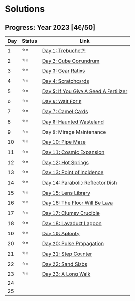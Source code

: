 # Solutions

## Progress: Year 2023 [46/50]

| Day | Status | Link                                           |
| --- | ------ | ---------------------------------------------- |
| 1   | ⭐⭐   | [Day 1: Trebuchet?!](day1)                     |
| 2   | ⭐⭐   | [Day 2: Cube Conundrum](day2)                  |
| 3   | ⭐⭐   | [Day 3: Gear Ratios](day3)                     |
| 4   | ⭐⭐   | [Day 4: Scratchcards](day4)                    |
| 5   | ⭐⭐   | [Day 5: If You Give A Seed A Fertilizer](day5) |
| 6   | ⭐⭐   | [Day 6: Wait For It](day6)                     |
| 7   | ⭐⭐   | [Day 7: Camel Cards](day7)                     |
| 8   | ⭐⭐   | [Day 8: Haunted Wasteland](day8)               |
| 9   | ⭐⭐   | [Day 9: Mirage Maintenance](day9)              |
| 10  | ⭐⭐   | [Day 10: Pipe Maze](day10)                     |
| 11  | ⭐⭐   | [Day 11: Cosmic Expansion](day11)              |
| 12  | ⭐⭐   | [Day 12: Hot Springs](day12)                   |
| 13  | ⭐⭐   | [Day 13: Point of Incidence](day13)            |
| 14  | ⭐⭐   | [Day 14: Parabolic Reflector Dish](day14)      |
| 15  | ⭐⭐   | [Day 15: Lens Library](day15)                  |
| 16  | ⭐⭐   | [Day 16: The Floor Will Be Lava](day16)        |
| 17  | ⭐⭐   | [Day 17: Clumsy Crucible](day17)               |
| 18  | ⭐⭐   | [Day 18: Lavaduct Lagoon](day18)               |
| 19  | ⭐⭐   | [Day 19: Aplenty](day19)                       |
| 20  | ⭐⭐   | [Day 20: Pulse Propagation](day20)             |
| 21  | ⭐⭐   | [Day 21: Step Counter](day21)                  |
| 22  | ⭐⭐   | [Day 22: Sand Slabs](day22)                    |
| 23  | ⭐⭐   | [Day 23: A Long Walk](day23)                   |
| 24  |        |                                                |
| 25  |        |                                                |
